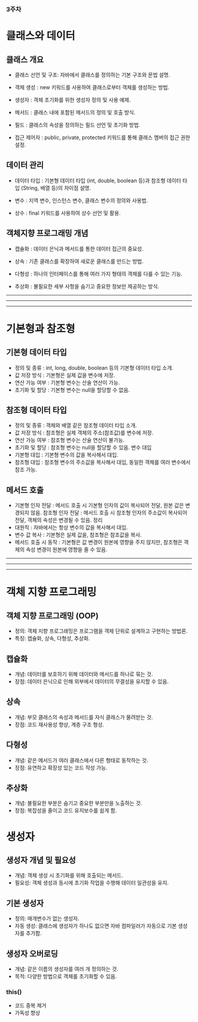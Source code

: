 ### 3주차

# 클래스와 데이터

## 클래스 개요

- 클래스 선언 및 구조: 자바에서 클래스를 정의하는 기본 구조와 문법 설명.

- 객체 생성 : new 키워드를 사용하여 클래스로부터 객체를 생성하는 방법.

- 생성자 : 객체 초기화를 위한 생성자 정의 및 사용 예제.

- 메서드 : 클래스 내에 포함된 메서드의 정의 및 호출 방식.

- 필드 : 클래스의 속성을 정의하는 필드 선언 및 초기화 방법.

- 접근 제어자 : public, private, protected 키워드를 통해 클래스 멤버의 접근 권한 설정.

## 데이터 관리
- 데이터 타입 : 기본형 데이터 타입 (int, double, boolean 등)과 참조형 데이터 타입 (String, 배열 등)의 차이점 설명.

- 변수 : 지역 변수, 인스턴스 변수, 클래스 변수의 정의와 사용법.

- 상수 : final 키워드를 사용하여 상수 선언 및 활용.

## 객체지향 프로그래밍 개념
- 캡슐화 : 데이터 은닉과 메서드를 통한 데이터 접근의 중요성.

- 상속 : 기존 클래스를 확장하여 새로운 클래스를 만드는 방법.

- 다형성 : 하나의 인터페이스를 통해 여러 가지 형태의 객체를 다룰 수 있는 기능.

- 추상화 : 불필요한 세부 사항을 숨기고 중요한 정보만 제공하는 방식.

---

***

___

# 기본형과 참조형
## 기본형 데이터 타입
- 정의 및 종류 : int, long, double, boolean 등의 기본형 데이터 타입 소개.
- 값 저장 방식 : 기본형은 실제 값을 변수에 저장.
- 연산 가능 여부 : 기본형 변수는 산술 연산이 가능.
- 초기화 및 할당 : 기본형 변수는 null을 할당할 수 없음.

## 참조형 데이터 타입
- 정의 및 종류 : 객체와 배열 같은 참조형 데이터 타입 소개.
- 값 저장 방식 : 참조형은 실제 객체의 주소(참조값)를 변수에 저장.
- 연산 가능 여부 : 참조형 변수는 산술 연산이 불가능.
- 초기화 및 할당 : 참조형 변수는 null을 할당할 수 있음.
변수 대입
- 기본형 대입 : 기본형 변수의 값을 복사해서 대입.
- 참조형 대입 : 참조형 변수의 주소값을 복사해서 대입, 동일한 객체를 여러 변수에서 참조 가능.
## 메서드 호출
- 기본형 인자 전달 : 메서드 호출 시 기본형 인자의 값이 복사되어 전달, 원본 값은 변경되지 않음.
참조형 인자 전달 : 메서드 호출 시 참조형 인자의 주소값이 복사되어 전달, 객체의 속성은 변경될 수 있음.
정리
- 대원칙 : 자바에서는 항상 변수의 값을 복사해서 대입.
- 변수 값 복사 : 기본형은 실제 값을, 참조형은 참조값을 복사.
- 메서드 호출 시 동작 : 기본형은 값 변경이 원본에 영향을 주지 않지만, 참조형은 객체의 속성 변경이 원본에 영향을 줄 수 있음.
---

***

___
# 객체 지향 프로그래밍

## 객체 지향 프로그래밍 (OOP) 
- 정의: 객체 지향 프로그래밍은 프로그램을 객체 단위로 설계하고 구현하는 방법론.
- 특징: 캡슐화, 상속, 다형성, 추상화.
## 캡슐화
- 개념: 데이터를 보호하기 위해 데이터와 메서드를 하나로 묶는 것.
- 장점: 데이터 은닉으로 인해 외부에서 데이터의 무결성을 유지할 수 있음.
## 상속
- 개념: 부모 클래스의 속성과 메서드를 자식 클래스가 물려받는 것.
- 장점: 코드 재사용성 향상, 계층 구조 형성.
## 다형성
- 개념: 같은 메서드가 여러 클래스에서 다른 형태로 동작하는 것.
- 장점: 유연하고 확장성 있는 코드 작성 가능.
## 추상화
- 개념: 불필요한 부분은 숨기고 중요한 부분만을 노출하는 것.
- 장점: 복잡성을 줄이고 코드 유지보수를 쉽게 함.
# 생성자
## 생성자 개념 및 필요성
- 개념: 객체 생성 시 초기화를 위해 호출되는 메서드.
- 필요성: 객체 생성과 동시에 초기화 작업을 수행해 데이터 일관성을 유지.
## 기본 생성자
- 정의: 매개변수가 없는 생성자.
- 자동 생성: 클래스에 생성자가 하나도 없으면 자바 컴파일러가 자동으로 기본 생성자를 추가함.
## 생성자 오버로딩
- 개념: 같은 이름의 생성자를 여러 개 정의하는 것.
- 목적: 다양한 방법으로 객체를 초기화할 수 있음.
### this()
- 코드 중복 제거
- 가독성 향상

